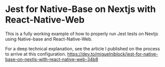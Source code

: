 # Jest for Native-Base on Nextjs with React-Native-Web

This is a fully working example of how to properly run Jest tests on Nextjs using Native-base and React-Native-Web.

For a deep technical explanation, see the article I published on the process to arrive at this configuration. https://dev.to/miguelniblock/jest-for-native-base-on-nextjs-with-react-native-web-34b8

